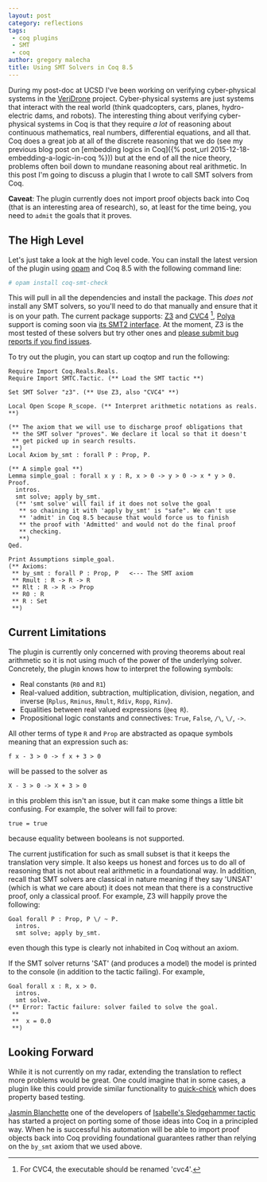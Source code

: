 ```yaml
---
layout: post
category: reflections
tags:
 - coq plugins
 - SMT
 - coq
author: gregory malecha
title: Using SMT Solvers in Coq 8.5
---
```


During my post-doc at UCSD I've been working on verifying cyber-physical systems in the [VeriDrone](http://veridrone.ucsd.edu) project.
Cyber-physical systems are just systems that interact with the real world (think quadcopters, cars, planes, hydro-electric dams, and robots).
The interesting thing about verifying cyber-physical systems in Coq is that they require *a lot* of reasoning about continuous mathematics, real numbers, differential equations, and all that.
Coq does a great job at all of the discrete reasoning that we do (see my previous blog post on [embedding logics in Coq]({% post_url 2015-12-18-embedding-a-logic-in-coq %})) but at the end of all the nice theory, problems often boil down to mundane reasoning about real arithmetic.
In this post I'm going to discuss a plugin that I wrote to call SMT solvers from Coq.

**Caveat**: The plugin currently does not import proof objects back into Coq (that is an interesting area of research), so, at least for the time being, you need to ```admit``` the goals that it proves.

## The High Level ##

Let's just take a look at the high level code.
You can install the latest version of the plugin using [opam](http://coq.io/opam) and Coq 8.5 with the following command line:

~~~bash
# opam install coq-smt-check
~~~

This will pull in all the dependencies and install the package.
This *does not* install any SMT solvers, so you'll need to do that manually and ensure that it is on your path.
The current package supports: [Z3](https://github.com/Z3Prover/z3) and [CVC4](http://cvc4.cs.nyu.edu/web/) [^fn-cvc4], [Polya](https://github.com/avigad/polya) support is coming soon via [its SMT2 interface](https://github.com/rlewis1988/smtlib2polya).
At the moment, Z3 is the most tested of these solvers but try other ones and [please submit bug reports if you find issues](https://github.com/gmalecha/coq-smt-check).

To try out the plugin, you can start up coqtop and run the following:

~~~coq
Require Import Coq.Reals.Reals.
Require Import SMTC.Tactic. (** Load the SMT tactic **)

Set SMT Solver "z3". (** Use Z3, also "CVC4" **)

Local Open Scope R_scope. (** Interpret arithmetic notations as reals. **)

(** The axiom that we will use to discharge proof obligations that
 ** the SMT solver "proves". We declare it local so that it doesn't
 ** get picked up in search results.
 **)
Local Axiom by_smt : forall P : Prop, P.

(** A simple goal **)
Lemma simple_goal : forall x y : R, x > 0 -> y > 0 -> x * y > 0.
Proof.
  intros.
  smt solve; apply by_smt.
  (** 'smt solve' will fail if it does not solve the goal
   ** so chaining it with 'apply by_smt' is "safe". We can't use
   ** 'admit' in Coq 8.5 because that would force us to finish
   ** the proof with 'Admitted' and would not do the final proof
   ** checking.
   **)
Qed.

Print Assumptions simple_goal.
(** Axioms:
 ** by_smt : forall P : Prop, P   <--- The SMT axiom
 ** Rmult : R -> R -> R
 ** Rlt : R -> R -> Prop
 ** R0 : R
 ** R : Set
 **)
~~~

## Current Limitations ##

The plugin is currently only concerned with proving theorems about real arithmetic so it is not using much of the power of the underlying solver.
Concretely, the plugin knows how to interpret the following symbols:

   * Real constants (```R0``` and ```R1```)
   * Real-valued addition, subtraction, multiplication, division, negation, and inverse (```Rplus```, ```Rminus```, ```Rmult```, ```Rdiv```, ```Ropp```, ```Rinv```).
   * Equalities between real valued expressions (```@eq R```).
   * Propositional logic constants and connectives: ```True```, ```False```, ```/\```, ```\/```, ```->```.

All other terms of type ```R``` and ```Prop``` are abstracted as opaque symbols meaning that an expression such as:

~~~coq
f x - 3 > 0 -> f x + 3 > 0
~~~

will be passed to the solver as

~~~coq
X - 3 > 0 -> X + 3 > 0
~~~

in this problem this isn't an issue, but it can make some things a little bit confusing.
For example, the solver will fail to prove:

~~~coq
true = true
~~~

because equality between booleans is not supported.

The current justification for such as small subset is that it keeps the translation very simple.
It also keeps us honest and forces us to do all of reasoning that is not about real arithmetic in a foundational way.
In addition, recall that SMT solvers are classical in nature meaning if they say 'UNSAT' (which is what we care about) it does not mean that there is a constructive proof, only a classical proof.
For example, Z3 will happily prove the following:

~~~coq
Goal forall P : Prop, P \/ ~ P.
  intros.
  smt solve; apply by_smt.
~~~

even though this type is clearly not inhabited in Coq without an axiom.

If the SMT solver returns 'SAT' (and produces a model) the model is printed to the console (in addition to the tactic failing).
For example,

~~~coq
Goal forall x : R, x > 0.
  intros.
  smt solve.
(** Error: Tactic failure: solver failed to solve the goal.
 **
 **  x = 0.0
 **)
~~~

## Looking Forward ##

While it is not currently on my radar, extending the translation to reflect more problems would be great.
One could imagine that in some cases, a plugin like this could provide similar functionality to [quick-chick](https://github.com/QuickChick) which does property based testing.

[Jasmin Blanchette](http://people.mpi-inf.mpg.de/~jblanche/) one of the developers of [Isabelle's Sledgehammer tactic](http://people.mpi-inf.mpg.de/~jblanche/#sledgehammer) has started a project on porting some of those ideas into Coq in a principled way.
When he is successful his automation will be able to import proof objects back into Coq providing foundational guarantees rather than relying on the ```by_smt``` axiom that we used above.

[^fn-cvc4]: For CVC4, the executable should be renamed 'cvc4'.